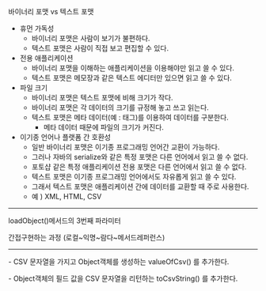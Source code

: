 바이너리 포맷 vs 텍스트 포맷

* 휴먼 가독성
  * 바이너리 포맷은 사람이 보기가 불편하다.
  * 텍스트 포맷은 사람이 직접 보고 편집할 수 있다.
* 전용 애플리케이션
  * 바이너리 포맷을 이해하는 애플리케이션을 이용해야만 읽고 쓸 수 있다.
  * 텍스트 포맷은 메모장과 같은 텍스트 에디터만 있으면 읽고 쓸 수 있다.
* 파일 크기
  * 바이너리 포맷은 텍스트 포맷에 비해 크기가 작다.
  * 바이너리 포맷은 각 데이터의 크기를 규정해 놓고 쓰고 읽는다.
  * 텍스트 포맷은 메타 데이터(예 : 태그)를 이용하여 데이터를 구분한다.
    * 메타 데이터 때문에 파일의 크기가 커진다.
* 이기종 언어나 플랫폼 간 호환성
  * 일반 바이너리 포맷은 이기종 프로그래밍 언어간 교환이 가능하다.
  * 그러나 자바의 serialize와 같은 특정 포맷은 다른 언어에서 읽고 쓸 수 없다.
  * 포토샵 같은 특정 애플리케이션 전용 포맷은 다른 언어에서 읽고 쓸 수 없다.
  * 텍스트 포맷은 이기종 프로그래밍 언어에서도 자유롭게 읽고 쓸 수 있다.
  * 그래서 텍스트 포맷은 애플리케이션 간에 데이터를 교환할 때 주로 사용한다.
  * 예 ) XML, HTML, CSV

------

loadObject()메서드의 3번째 파라미터

간접구현하는 과정 (로컬~익명~람다~메서드레퍼런스)

-------



 \- CSV 문자열을 가지고 Object객체를 생성하는 valueOfCsv() 를 추가한다.

 \- Object객체의 필드 값을 CSV 문자열을 리턴하는 toCsvString() 를 추가한다.

